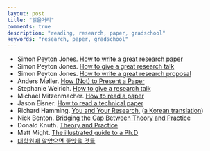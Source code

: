```yaml
---
layout: post
title: "읽을거리"
comments: true
description: "reading, research, paper, gradschool"
keywords: "research, paper, gradschool"
---
```


*   Simon Peyton Jones. [How to write a great research paper](resources/simon-papers.pdf)
*   Simon Peyton Jones. [How to give a great research talk](resources/simon-talks.pdf)
*   Simon Peyton Jones. [How to write a great research proposal](resources/simon-proposal.pdf)
*   Anders Møller. [How (Not) to Present a Paper](resources/anders-talks.pdf)
*   Stephanie Weirich. [How to give a research talk](resources/giving-a-talk.pdf)
*   Michael Mitzenmacher. [How to read a paper](http://www.eecs.harvard.edu/~michaelm/postscripts/ReadPaper.pdf)
*   Jason Eisner. [How to read a technical paper](http://www.cs.jhu.edu/~jason/advice/how-to-read-a-paper.html)
*   Richard Hamming. [You and Your Research.](resources/hamming-en.pdf) ([a Korean translation](resources/hamming-ko.pdf))
*   Nick Benton. [Bridging the Gap Between Theory and Practice](resources/why-cs-theory.ps)
*   Donald Knuth. [Theory and Practice](resources/knuth-theory-practice.pdf)
*   Matt Might. [The illustrated guide to a Ph.D](http://matt.might.net/articles/phd-school-in-pictures/)
*   [대학원때 알았으면 좋았을 것들](http://gradschoolstory.net)
